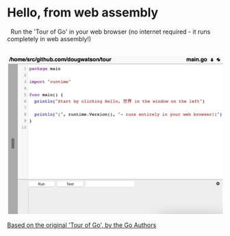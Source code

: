 # Hello, from web assembly

&nbsp;&nbsp;<span id="home/src/github.com/gocoderpro/tour">Run the 'Tour of Go' in your web browser (no internet required - it runs completely in web assembly!)<span>
<br><br>

[<img target="_blank" src="static/img/gocoder.png">](http://app.gocoder.io)

  <a href="https://go.dev/tour/welcome/1">Based on the original 'Tour of Go', by the Go Authors</a>
  
